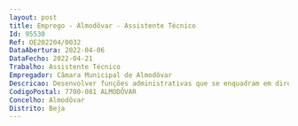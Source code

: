 ```yaml
--- 
layout: post
title: Emprego - Almodôvar - Assistente Técnico
Id: 95530
Ref: OE202204/0032
DataAbertura: 2022-04-06
DataFecho: 2022-04-21
Trabalho: Assistente Técnico
Empregador: Câmara Municipal de Almodôvar
Descricao: Desenvolver funções administrativas que se enquadram em diretivas gerais dos dirigentes e chefias, dentro dos serviços projetos existentes no Gabinete de Ação Social  Assegurar trabalhos de digitação e tratamento de documentos  Recolher, examinar e conferir elementos constantes dos processos, conferindo os mesmos no sentido de serem detetadas anomalias, providenciar pela sua correção e assegurar os trâmites, através de ofícios, informações ou notas, em conformidade com a legislação em vigor  Colaborar com o dirigente, no sentido de ser assegurado e otimizado o serviço  Estabelecer contactos telefónicos com outras entidades  Proceder ao aprovisionamento do material necessário ao funcionamento dos serviços da área de atividade em que se integra  Assegurar a receção e expedição da correspondência  Assegurar o tratamento de processos  Assegurar o atendimento ao público  Executar outras atribuições ou tarefas que lhe sejam superiormente incumbidas, em observância à área da sua competência.
CodigoPostal: 7700-081 ALMODÔVAR
Concelho: Almodôvar
Distrito: Beja
--- 
```

